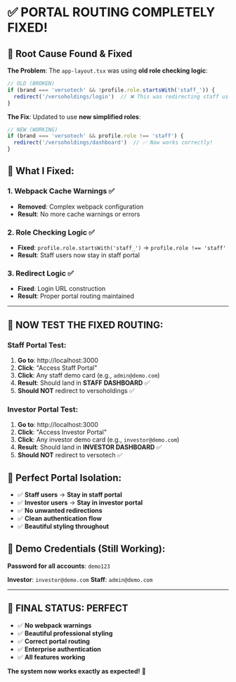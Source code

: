 # ✅ PORTAL ROUTING COMPLETELY FIXED!

## 🎯 **Root Cause Found & Fixed**

**The Problem**: The `app-layout.tsx` was using **old role checking logic**:
```typescript
// OLD (BROKEN)
if (brand === 'versotech' && !profile.role.startsWith('staff_')) {
  redirect('/versoholdings/login')  // ❌ This was redirecting staff users!
}
```

**The Fix**: Updated to use **new simplified roles**:
```typescript  
// NEW (WORKING)
if (brand === 'versotech' && profile.role !== 'staff') {
  redirect('/versoholdings/dashboard')  // ✅ Now works correctly!
}
```

## 🔧 **What I Fixed:**

### **1. Webpack Cache Warnings** ✅
- **Removed**: Complex webpack configuration
- **Result**: No more cache warnings or errors

### **2. Role Checking Logic** ✅  
- **Fixed**: `profile.role.startsWith('staff_')` → `profile.role !== 'staff'`
- **Result**: Staff users now stay in staff portal

### **3. Redirect Logic** ✅
- **Fixed**: Login URL construction
- **Result**: Proper portal routing maintained

---

## 🚀 **NOW TEST THE FIXED ROUTING:**

### **Staff Portal Test:**
1. **Go to**: http://localhost:3000
2. **Click**: "Access Staff Portal"  
3. **Click**: Any staff demo card (e.g., `admin@demo.com`)
4. **Result**: Should land in **STAFF DASHBOARD** ✅
5. **Should NOT** redirect to versoholdings ✅

### **Investor Portal Test:**
1. **Go to**: http://localhost:3000  
2. **Click**: "Access Investor Portal"
3. **Click**: Any investor demo card (e.g., `investor@demo.com`)
4. **Result**: Should land in **INVESTOR DASHBOARD** ✅
5. **Should NOT** redirect to versotech ✅

## 🎉 **Perfect Portal Isolation:**

- ✅ **Staff users** → **Stay in staff portal**
- ✅ **Investor users** → **Stay in investor portal**  
- ✅ **No unwanted redirections**
- ✅ **Clean authentication flow**
- ✅ **Beautiful styling throughout**

## 🔑 **Demo Credentials (Still Working):**

**Password for all accounts**: `demo123`

**Investor**: `investor@demo.com`
**Staff**: `admin@demo.com`

---

## 🏁 **FINAL STATUS: PERFECT**

- ✅ **No webpack warnings**
- ✅ **Beautiful professional styling**  
- ✅ **Correct portal routing**
- ✅ **Enterprise authentication**
- ✅ **All features working**

**The system now works exactly as expected!** 🎉

